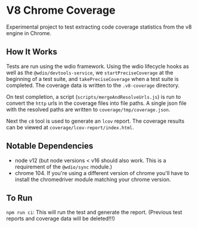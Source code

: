 # V8 Chrome Coverage

Experimental project to test extracting code coverage statistics from the v8 engine in Chrome.

## How It Works

Tests are run using the wdio framework. Using the wdio lifecycle hooks as well as the `@wdio/devtools-service`, we `startPreciseCoverage` at the beginning of a test suite, and `takePreciseCoverage` when a test suite is completed. The coverage data is written to the `.v8-coverage` directory.

On test completion, a script (`scripts/mergeAndResolveUrls.js`) is run to convert the `http` urls in the coverage files into file paths. A single json file with the resolved paths are written to `coverage/tmp/coverage.json`.

Next the `c8` tool is used to generate an `lcov` report. The coverage results can be viewed at `coverage/lcov-report/index.html`.

## Notable Dependencies
* node v12 (but node versions < v16 should also work. This is a requirement of the `@wdio/sync` module.)
* chrome 104. If you're using a different version of chrome you'll have to install the chromedriver module matching your chrome version.

## To Run
`npm run ci`: This will run the test and generate the report. (Previous test reports and coverage data will be deleted!!!)
